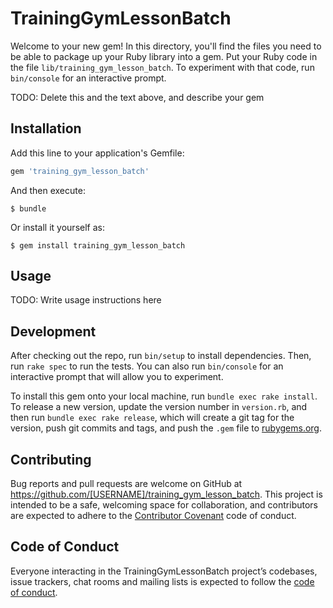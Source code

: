 # TrainingGymLessonBatch

Welcome to your new gem! In this directory, you'll find the files you need to be able to package up your Ruby library into a gem. Put your Ruby code in the file `lib/training_gym_lesson_batch`. To experiment with that code, run `bin/console` for an interactive prompt.

TODO: Delete this and the text above, and describe your gem

## Installation

Add this line to your application's Gemfile:

```ruby
gem 'training_gym_lesson_batch'
```

And then execute:

    $ bundle

Or install it yourself as:

    $ gem install training_gym_lesson_batch

## Usage

TODO: Write usage instructions here

## Development

After checking out the repo, run `bin/setup` to install dependencies. Then, run `rake spec` to run the tests. You can also run `bin/console` for an interactive prompt that will allow you to experiment.

To install this gem onto your local machine, run `bundle exec rake install`. To release a new version, update the version number in `version.rb`, and then run `bundle exec rake release`, which will create a git tag for the version, push git commits and tags, and push the `.gem` file to [rubygems.org](https://rubygems.org).

## Contributing

Bug reports and pull requests are welcome on GitHub at https://github.com/[USERNAME]/training_gym_lesson_batch. This project is intended to be a safe, welcoming space for collaboration, and contributors are expected to adhere to the [Contributor Covenant](http://contributor-covenant.org) code of conduct.

## Code of Conduct

Everyone interacting in the TrainingGymLessonBatch project’s codebases, issue trackers, chat rooms and mailing lists is expected to follow the [code of conduct](https://github.com/[USERNAME]/training_gym_lesson_batch/blob/master/CODE_OF_CONDUCT.md).
